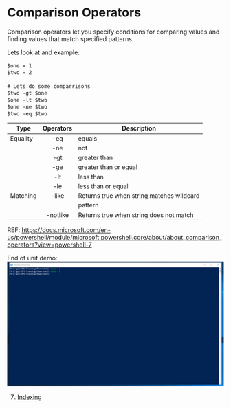 # Comparison Operators

Comparison operators let you specify conditions for comparing values and finding values that match specified patterns.

Lets look at and example:
```
$one = 1
$two = 2

# Lets do some comparrisons
$two -gt $one
$one -lt $two
$one -ne $two
$two -eq $two
```

| Type	| Operators | Description |
| ------|:---------:|-------------|
|Equality |	-eq |	equals|
||-ne |	not | equals |
||-gt|	greater than|
||-ge|	greater than or equal|
||-lt |	less than|
||-le	|less than or equal||
|Matching	|-like|	Returns true when string matches wildcard|
|||pattern|
||-notlike|	Returns true when string does not match|

REF: https://docs.microsoft.com/en-us/powershell/module/microsoft.powershell.core/about/about_comparison_operators?view=powershell-7

End of unit demo:
![comparison_e2e.gif](images/comparison_e2e.gif)


7. [Indexing](indexing.md)